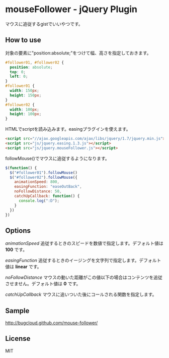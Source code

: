 # mouseFollower - jQuery Plugin

マウスに追従するgistでいいやつです。

## How to use
対象の要素に"position:absolute;"をつけて幅、高さを指定しておきます。
```css
#follower01, #follower02 {
  position: absolute;
  top: 0;
  left: 0;
}
#follower01 {
  width: 150px;
  height: 150px;
}
#follower02 {
  width: 100px;
  height: 100px;
}
```

HTMLでscriptを読み込みます。easingプラグインを使えます。
```html
<script src="//ajax.googleapis.com/ajax/libs/jquery/1.7/jquery.min.js"></script>
<script src="js/jquery.easing.1.3.js"></script>
<script src="js/jquery.mouseFollower.js"></script>
```

followMouse()でマウスに追従するようになります。
```javascript
$(function() {
  $("#follower01").followMouse()
  $("#follower02").followMouse({
    animationSpeed: 800,
    easingFunction: "easeOutBack",
    noFollowDistance: 50,
    catchUpCallback: function() {
      console.log(":D");
    }
  })
})
```

## Options

*animationSpeed*
追従するときのスピードを数値で指定します。デフォルト値は
**100**
です。

*easingFunction*
追従するときのイージングを文字列で指定します。デフォルト値は
**linear**
です。

*noFollowDistance*
マウスの動いた距離がこの値以下の場合はコンテンツを追従させません。デフォルト値は
**0**
です。

*catchUpCallback*
マウスに追いついた後にコールされる関数を指定します。

## Sample
http://bugcloud.github.com/mouse-follower/

## License
MIT
